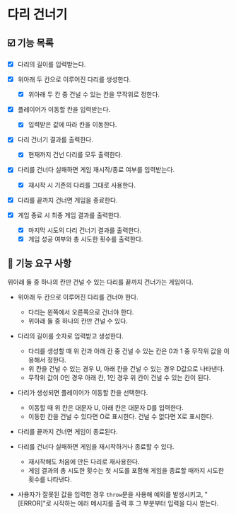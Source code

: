 # 다리 건너기

## ☑️ 기능 목록

- [x] 다리의 길이를 입력받는다.

- [x] 위아래 두 칸으로 이루어진 다리를 생성한다.

  - [x] 위아래 두 칸 중 건널 수 있는 칸을 무작위로 정한다.

- [x] 플레이어가 이동할 칸을 입력받는다.

  - [x] 입력받은 값에 따라 칸을 이동한다.

- [x] 다리 건너기 결과를 출력한다.

  - [x] 현재까지 건넌 다리를 모두 출력한다.

- [x] 다리를 건너다 실패하면 게임 재시작/종료 여부를 입력받는다.

  - [x] 재시작 시 기존의 다리를 그대로 사용한다.

- [x] 다리를 끝까지 건너면 게임을 종료한다.

- [x] 게임 종료 시 최종 게임 결과를 출력한다.

  - [x] 마지막 시도의 다리 건너기 결과를 출력한다.
  - [x] 게임 성공 여부와 총 시도한 횟수를 출력한다.

## 🚀 기능 요구 사항

위아래 둘 중 하나의 칸만 건널 수 있는 다리를 끝까지 건너가는 게임이다.

- 위아래 두 칸으로 이루어진 다리를 건너야 한다.

  - 다리는 왼쪽에서 오른쪽으로 건너야 한다.
  - 위아래 둘 중 하나의 칸만 건널 수 있다.

- 다리의 길이를 숫자로 입력받고 생성한다.

  - 다리를 생성할 때 위 칸과 아래 칸 중 건널 수 있는 칸은 0과 1 중 무작위 값을 이용해서 정한다.
  - 위 칸을 건널 수 있는 경우 U, 아래 칸을 건널 수 있는 경우 D값으로 나타낸다.
  - 무작위 값이 0인 경우 아래 칸, 1인 경우 위 칸이 건널 수 있는 칸이 된다.

- 다리가 생성되면 플레이어가 이동할 칸을 선택한다.

  - 이동할 때 위 칸은 대문자 U, 아래 칸은 대문자 D를 입력한다.
  - 이동한 칸을 건널 수 있다면 O로 표시한다. 건널 수 없다면 X로 표시한다.

- 다리를 끝까지 건너면 게임이 종료된다.

- 다리를 건너다 실패하면 게임을 재시작하거나 종료할 수 있다.

  - 재시작해도 처음에 만든 다리로 재사용한다.
  - 게임 결과의 총 시도한 횟수는 첫 시도를 포함해 게임을 종료할 때까지 시도한 횟수를 나타낸다.

- 사용자가 잘못된 값을 입력한 경우 `throw`문을 사용해 예외를 발생시키고, "[ERROR]"로 시작하는 에러 메시지를 출력 후 그 부분부터 입력을 다시 받는다.
